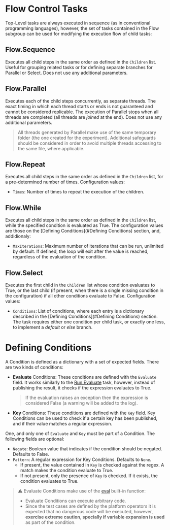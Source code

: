 # Flow Control Tasks

Top-Level tasks are always executed in sequence (as in conventional programming languages), however, the set of tasks
contained in the Flow subgroup can be used for modifying the execution flow of child tasks:

## Flow.Sequence
Executes all child steps in the same order as defined in the `Children` list. Useful for grouping related tasks or for
defining separate branches for Parallel or Select. Does not use any additional parameters.

## Flow.Parallel
Executes each of the child steps concurrently, as separate threads. The exact timing in which each thread starts or
ends is not guaranteed and cannot be considered replicable. The execution of Parallel stops when all threads are
completed (all threads are *joined* at the end). Does not use any additional parameters.
> All threads generated by Parallel make use of the same temporary folder (the one created for the experiment).
> Additional safeguards should be considered in order to avoid multiple threads accessing to the same file, where
> applicable.

## Flow.Repeat
Executes all child steps in the same order as defined in the `Children` list, for a pre-determined number of times.
Configuration values:
- `Times`: Number of times to repeat the execution of the children.

## Flow.While
Executes all child steps in the same order as defined in the `Children` list, while the specified condition is
evaluated as True. The configuration values are those on the [Defining Conditions](#Defining Conditions) section,
and, addidionaly:
- `MaxIterations`: Maximum number of iterations that can be run, unlimited by default. If defined, the loop will
exit after the value is reached, regardless of the evaluation of the condition.

## Flow.Select
Executes the first child in the `Children` list whose condition evaluates to True, or the last child (if present, when
there is a single missing condition in the configuration) if all other conditions evaluate to False. Configuration
values:
- `Conditions`: List of conditions, where each entry is a dictionary described in the
[Defining Conditions](#Defining Conditions) section. The task requires either one condition per child task, or exactly
one less, to implement a *default* or *else* branch.

# Defining Conditions
A Condition is defined as a dictionary with a set of expected fields. There are two kinds of conditions:

- **Evaluate** Conditions: These conditions are defined with the `Evaluate` field. It works similarly to the
[Run.Evaluate](/docs/3-2a_GENERAL_TASKS.md#Run.Evaluate) task, however, instead of publishing the result, it
checks if the expression evaluates to True.
  > If the evaluation raises an exception then the expression is considered False (a warning will be added to the log).

- **Key** Conditions: These conditions are defined with the `Key` field. Key Conditions can be used to check if
a certain key has been published, and if their value matches a regular expression.

One, and only one of `Evaluate` and `Key` must be part of a Condition. The following fields are optional:

- `Negate`: Boolean value that indicates if the condition should be negated. Defaults to False.
- `Pattern`: A regular expression for Key Conditions. Defaults to `None`.
  - If present, the value contained in `Key` is checked against the regex. A match makes the condition evaluate to True.
  - If not present, only the presence of `Key` is checked. If it exists, the condition evaluates to True.

> ⚠ Evaluate Conditions make use of the [eval](https://docs.python.org/3/library/functions.html#eval) built-in function:
> - Evaluate Conditions can execute arbitrary code.
> - Since the test cases are defined by the platform operators it is expected that no dangerous code will be executed,
> however, **exercise extreme caution, specially if variable expansion is used** as part of the condition.
